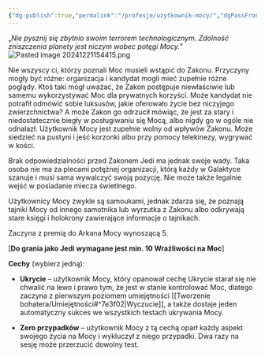 ```yaml
---
{"dg-publish":true,"permalink":"/profesje/uzytkownik-mocy/","dgPassFrontmatter":true}
---
```


„*Nie pysznij się zbytnio swoim terrorem technologicznym. Zdolność zniszczenia planety jest niczym wobec potęgi Mocy.*”
![Pasted image 20241221154415.png](/img/user/Obrazy/Pasted%20image%2020241221154415.png)

Nie wszyscy ci, którzy poznali Moc musieli wstąpić do Zakonu. Przyczyny mogły być różne: organizacja i kandydat mogli mieć zupełnie różne poglądy. Ktoś taki mógł uważać, że Zakon postępuje niewłaściwie lub samemu wykorzystywać Moc dla prywatnych korzyści. Może kandydat nie potrafił odmówić sobie luksusów, jakie oferowało życie bez niczyjego zwierzchnictwa? A może Zakon go odrzucił mówiąc, że jest za stary i niedostatecznie biegły w posługiwaniu się Mocą, albo nigdy go w ogóle nie odnalazł. Użytkownik Mocy jest zupełnie wolny od wpływów Zakonu. Może siedzieć na pustyni i jeść korzonki albo przy pomocy telekinezy, wygrywać w kości.

Brak odpowiedzialności przed Zakonem Jedi ma jednak swoje wady. Taka osoba nie ma za plecami potężnej organizacji, którą każdy w Galaktyce szanuje i musi sama wywalczyć swoją pozycję. Nie może także legalnie wejść w posiadanie miecza świetlnego.

Użytkownicy Mocy zwykle są samoukami, jednak zdarza się, że poznają tajniki Mocy od innego samotnika lub wyrzutka z Zakonu albo odkrywają stare księgi i holokrony zawierające informacje o tajnikach.

Zaczyna z premią do Arkana Mocy wynoszącą 5.

[**Do grania jako Jedi wymagane jest min. 10 Wrażliwości na Moc**]

**Cechy** (wybierz jedną):

- **Ukrycie** – użytkownik Mocy, który opanował cechę Ukrycie starał się nie chwalić na lewo i prawo tym, że jest w stanie kontrolować Moc, dlatego zaczyna z pierwszym poziomem umiejętności [[Tworzenie bohatera/Umiejętności#^7e3f02\|Wyczucie]], a także dostaje jeden automatyczny sukces we wszystkich testach ukrywania Mocy.

- **Zero przypadków** – użytkownik Mocy z tą cechą oparł każdy aspekt swojego życia na Mocy i wykluczył z niego przypadki. Dwa razy na sesję może przerzucić dowolny test.